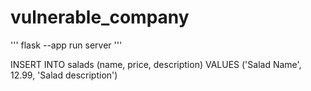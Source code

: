 # vulnerable_company

'''
flask --app run server
'''

INSERT INTO salads (name, price, description) VALUES ('Salad Name', 12.99, 'Salad description')
